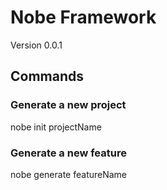 # Nobe Framework

Version 0.0.1

## Commands

### Generate a new project

nobe init projectName

### Generate a new feature

nobe generate featureName
